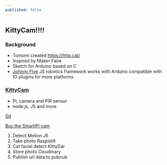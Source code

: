 ```yaml
---
published: false
---
```

## KittyCam!!!!


### Background

- Tomomi created https://http.cat/
- Inspired by Maker Faire
- Sketch for Arduino based on C
- [Johnny Five](http://johnny-five.io) JS robotics framework works with Arduino compatible with IO plugins for more platforms.

### [KittyCam](http://www.girliemac.com/blog/2015/12/25/kittycam-raspberrypi-camera-cat-face-recog-nodejs/)
- Pi, camera and PIR sensor
- node.js, J5 and more

[Git](https://github.com/girliemac/RPi-KittyCam)

[Buy the SmartiPi cam](https://www.amazon.com/compatible-SmartiPi-Raspberry-camera-GoPro/dp/B00UDP0A6Q)


1. Detect Motion J5
1. Take photo Raspistill
1. Cat facial detect KittyDar
1. Store photo Cloudinary
1. Publish url data to pubnub





